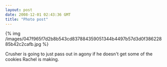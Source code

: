 ```yaml
---
layout: post
date: 2008-12-01 02:43:36 GMT
title: "Photo post"
---
```

{% img /images/047f965f7d2b8b543cd837884359051344b4497b57d3d0f38622885b42c2cafb.jpg %}

Crusher is going to just pass out in agony if he doesn't get some of the cookies Rachel is making.
